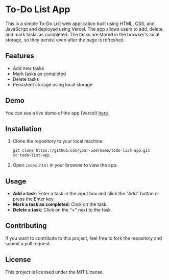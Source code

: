 # To-Do List App

This is a simple To-Do List web application built using HTML, CSS, and JavaScript and deployed using Vercel. The app allows users to add, delete, and mark tasks as completed. The tasks are stored in the browser's local storage, so they persist even after the page is refreshed.

## Features

- Add new tasks
- Mark tasks as completed
- Delete tasks
- Persistent storage using local storage

## Demo

You can see a live demo of the app (Vercel) [here](https://todolist-taruns-projects-cdcc5eed.vercel.app).

## Installation

1. Clone the repository to your local machine:

    ```bash
    git clone https://github.com/your-username/todo-list-app.git
    cd todo-list-app
    ```

2. Open `index.html` in your browser to view the app.

## Usage

- **Add a task**: Enter a task in the input box and click the "Add" button or press the Enter key.
- **Mark a task as completed**: Click on the task.
- **Delete a task**: Click on the "×" next to the task.

## Contributing

If you want to contribute to this project, feel free to fork the repository and submit a pull request.

## License

This project is licensed under the MIT License.
